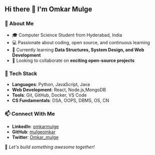 ## Hi there 👋 I'm Omkar Mulge

### 🚀 About Me
- 🎓 Computer Science Student from Hyderabad, India
- 💻 Passionate about coding, open source, and continuous learning
- 🌱 Currently learning **Data Structures, System Design, and Web Development**
- 👯 Looking to collaborate on **exciting open-source projects**

### 🔧 Tech Stack
- **Languages**: Python, JavaScript, Java
- **Web Development**: React, Node.js,MongoDB
- **Tools**: Git, GitHub, Docker, VS Code
- **CS Fundamentals**: DSA, OOPS, DBMS, OS, CN


### 📫 Connect With Me
- **LinkedIn**: [omkarmulge](https://linkedin.com/in/omkarmulge)
- **GitHub**: [mulgeomkar](https://github.com/mulgeomkar)
- **Twitter**: [Omkar_mulge](https://twitter.com/Omkar_mulge)

🚀 _Let's build something awesome together!_
